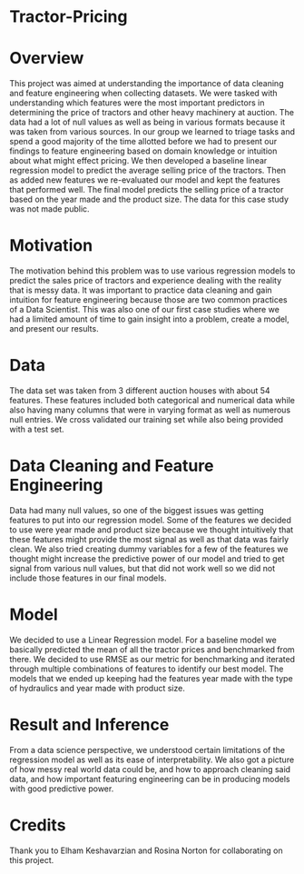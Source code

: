 # Tractor-Pricing


# Overview

This project was aimed at understanding the importance of data cleaning and feature engineering when collecting datasets.  We were tasked with understanding which features were the most important predictors in determining the price of tractors and other heavy machinery at auction.  The data had a lot of null values as well as being in various formats because it was taken from various sources.  In our group we learned to triage tasks and spend a good majority of the time allotted before we had to present our findings to feature engineering based on domain knowledge or intuition about what might effect pricing. We then developed a baseline linear regression model to predict the average selling price of the tractors.  Then as added new features we re-evaluated our model and kept the features that performed well.  The final model predicts the selling price of a tractor based on the year made and the product size.  The data for this case study was not made public.


# Motivation

The motivation behind this problem was to use various regression models to predict the sales price of tractors and experience dealing with the reality that is messy data.  It was important to practice data cleaning and gain intuition for feature engineering because those are two common practices of a Data Scientist.  This was also one of our first case studies where we had a limited amount of time to gain insight into a problem, create a model, and present our results.


# Data

The data set was taken from 3 different auction houses with about 54 features.  These features included both categorical and numerical data while also having many columns that were in varying format as well as numerous null entries.  We cross validated our training set while also being provided with a test set.


# Data Cleaning and Feature Engineering

Data had many null values, so one of the biggest issues was getting features to put into our regression model.  Some of the features we decided to use were year made and product size because we thought intuitively that these features might provide the most signal as well as that data was fairly clean.  We also tried creating dummy variables for a few of the features we thought might increase the predictive power of our model and tried to get signal from various null values, but that did not work well so we did not include those features in our final models.  


# Model

We decided to use a Linear Regression model. For a baseline model we basically predicted the mean of all the tractor prices and benchmarked from there.  We decided to use RMSE as our metric for benchmarking and iterated through multiple combinations of features to identify our best model.  The models that we ended up keeping had the features year made with the type of hydraulics and year made with product size.


# Result and Inference

From a data science perspective, we understood certain limitations of the regression model as well as its ease of interpretability.  We also got a picture of how messy real world data could be, and how to approach cleaning said data, and how important featuring engineering can be in producing models with good predictive power.


# Credits

Thank you to Elham Keshavarzian and Rosina Norton for collaborating on this project.
